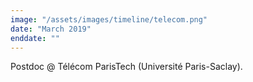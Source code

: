 ```yaml
---
image: "/assets/images/timeline/telecom.png"
date: "March 2019"
enddate: ""
---
```


Postdoc @ Télécom ParisTech (Université Paris-Saclay).